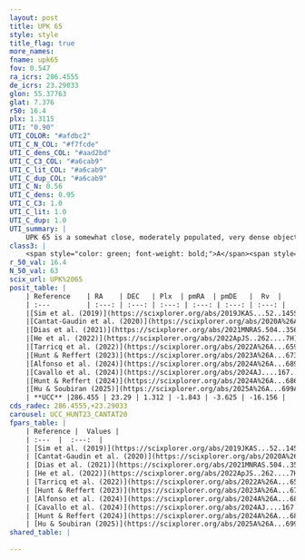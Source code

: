 ```yaml
---
layout: post
title: UPK 65
style: style
title_flag: true
more_names: 
fname: upk65
fov: 0.547
ra_icrs: 286.4555
de_icrs: 23.29033
glon: 55.37763
glat: 7.376
r50: 16.4
plx: 1.3115
UTI: "0.90"
UTI_COLOR: "#afdbc2"
UTI_C_N_COL: "#f7fcde"
UTI_C_dens_COL: "#aad2bd"
UTI_C_C3_COL: "#a6cab9"
UTI_C_lit_COL: "#a6cab9"
UTI_C_dup_COL: "#a6cab9"
UTI_C_N: 0.56
UTI_C_dens: 0.95
UTI_C_C3: 1.0
UTI_C_lit: 1.0
UTI_C_dup: 1.0
UTI_summary: |
    UPK 65 is a somewhat close, moderately populated, very dense object of very high C3 quality. It is very well-studied in the literature.
class3: |
    <span style="color: green; font-weight: bold;">A</span><span style="color: green; font-weight: bold;">A</span>
r_50_val: 16.4
N_50_val: 63
scix_url: UPK%2065
posit_table: |
    | Reference    | RA    | DEC   | Plx  | pmRA  | pmDE   |  Rv  |
    | :---         | :---: | :---: | :---: | :---: | :---: | :---: |
    |[Sim et al. (2019)](https://scixplorer.org/abs/2019JKAS...52..145S) | 286.502 | 23.325 | -- | -1.86 | -3.56 | -- |
    |[Cantat-Gaudin et al. (2020)](https://scixplorer.org/abs/2020A%26A...640A...1C) | 286.514 | 23.337 | 1.291 | -1.84 | -3.587 | -- |
    |[Dias et al. (2021)](https://scixplorer.org/abs/2021MNRAS.504..356D) | 286.531 | 23.357 | 1.287 | -1.836 | -3.582 | -- |
    |[He et al. (2022)](https://scixplorer.org/abs/2022ApJS..262....7H) | 286.515 | 23.271 | 1.291 | -1.836 | -3.647 | -- |
    |[Tarricq et al. (2022)](https://scixplorer.org/abs/2022A%26A...659A..59T) | 286.543 | 23.375 | 1.286 | -1.816 | -3.635 | -- |
    |[Hunt & Reffert (2023)](https://scixplorer.org/abs/2023A%26A...673A.114H) | 286.525 | 23.297 | 1.317 | -1.832 | -3.667 | -17.892 |
    |[Alfonso et al. (2024)](https://scixplorer.org/abs/2024A%26A...689A..18A) | 286.491 | 23.266 | 1.281 | -1.823 | -3.649 | -- |
    |[Cavallo et al. (2024)](https://scixplorer.org/abs/2024AJ....167...12C) | 286.534 | 23.34 | 1.311 | -- | -- | -- |
    |[Hunt & Reffert (2024)](https://scixplorer.org/abs/2024A%26A...686A..42H) | 286.525 | 23.297 | 1.317 | -1.832 | -3.667 | -17.892 |
    |[Hu & Soubiran (2025)](https://scixplorer.org/abs/2025A%26A...699A.246H) | 286.534 | 23.34 | -- | -- | -- | -- |
    | **UCC** |286.455 | 23.29 | 1.312 | -1.843 | -3.625 | -16.156 | 
cds_radec: 286.4555,+23.29033
carousel: UCC_HUNT23_CANTAT20
fpars_table: |
    | Reference |  Values |
    | :---  |  :---:  |
    | [Sim et al. (2019)](https://scixplorer.org/abs/2019JKAS...52..145S) | `d_pc=758, log(age)=8.9` |
    | [Cantat-Gaudin et al. (2020)](https://scixplorer.org/abs/2020A%26A...640A...1C) | `AVNN=0.8, DMNN=9.36, AgeNN=8.44` |
    | [Dias et al. (2021)](https://scixplorer.org/abs/2021MNRAS.504..356D) | `Av=1.121, Dist=768, logage=8.331, [Fe/H]=0.123` |
    | [He et al. (2022)](https://scixplorer.org/abs/2022ApJS..262....7H) | `A0=1.1, logAge=8.7` |
    | [Tarricq et al. (2022)](https://scixplorer.org/abs/2022A%26A...659A..59T) | `Dist=728, logAgeNN=8.46` |
    | [Hunt & Reffert (2023)](https://scixplorer.org/abs/2023A%26A...673A.114H) | `AV50=1.068, diffAV50=1.321, MOD50=9.314, logAge50=8.351` |
    | [Alfonso et al. (2024)](https://scixplorer.org/abs/2024A%26A...689A..18A) | `AV=0.79965, MOD=9.36005, logAge=8.64933, Z=0.12298` |
    | [Cavallo et al. (2024)](https://scixplorer.org/abs/2024AJ....167...12C) | `AV50=0.99, dMod50=9.51, logAge50=8.81, [Fe/H]50=0.4` |
    | [Hunt & Reffert (2024)](https://scixplorer.org/abs/2024A%26A...686A..42H) | `MassJ=94.9724` |
    | [Hu & Soubiran (2025)](https://scixplorer.org/abs/2025A%26A...699A.246H) | `MA22=-0.09, MA23f=-0.14, MZ23=0.02, MK24=-0.07, MF24=-0.1` |
shared_table: |
    
---
```


